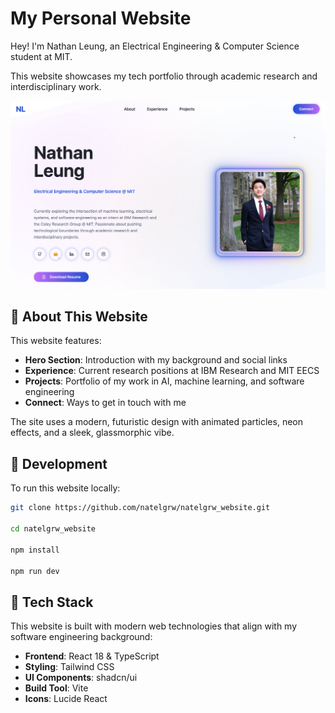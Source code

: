 # My Personal Website

Hey! I'm Nathan Leung, an Electrical Engineering & Computer Science student at MIT.

This website showcases my tech portfolio through academic research and interdisciplinary work.

![Website Preview](public/images/website_prv.png)

## 🎷 About This Website

This website features:
- **Hero Section**: Introduction with my background and social links
- **Experience**: Current research positions at IBM Research and MIT EECS
- **Projects**: Portfolio of my work in AI, machine learning, and software engineering
- **Connect**: Ways to get in touch with me

The site uses a modern, futuristic design with animated particles, neon effects, and a sleek, glassmorphic vibe.

## 🏒 Development

To run this website locally:

```bash
git clone https://github.com/natelgrw/natelgrw_website.git

cd natelgrw_website

npm install

npm run dev
```

## 🦫 Tech Stack

This website is built with modern web technologies that align with my software engineering background:

- **Frontend**: React 18 & TypeScript
- **Styling**: Tailwind CSS
- **UI Components**: shadcn/ui
- **Build Tool**: Vite
- **Icons**: Lucide React